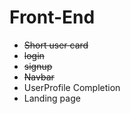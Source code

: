 # Front-End

- ~~Short user card~~
- ~~login~~
- ~~signup~~
- ~~Navbar~~
- UserProfile Completion
- Landing page
